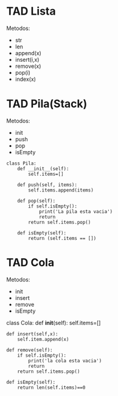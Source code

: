 # TAD Lista
Metodos:
- str
- len
- append(x)
- insert(i,x)
- remove(x)
- pop(i)
- index(x)

# TAD Pila(Stack)
Metodos:
- init
- push
- pop
- isEmpty
```
class Pila:
    def __init__(self):
        self.items=[]

    def push(self, items):
        self.items.append(items)

    def pop(self):
        if self.isEmpty():
            print('La pila esta vacia')
            return
        return self.items.pop()

    def isEmpty(self):
        return (self.items == [])
```

# TAD Cola
Metodos:
- init
- insert
- remove
- isEmpty

class Cola:
    def __init__(self):
        self.items=[]

    def insert(self,x):
        self.item.append(x)

    def remove(self):
        if self.isEmpty():
            print('la cola esta vacia')
            return
        return self.items.pop()

    def isEmpty(self):
        return len(self.items)==0